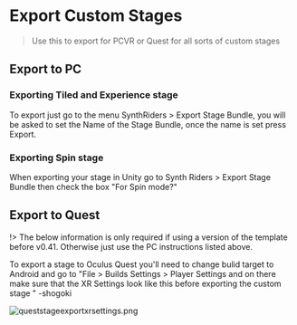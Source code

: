 # Export Custom Stages

> Use this to export for PCVR or Quest for all sorts of custom stages

## Export to PC

### Exporting Tiled and Experience stage

To export just go to the menu SynthRiders > Export Stage Bundle, you will be asked to set the Name of the Stage Bundle, once the name is set press Export.

### Exporting Spin stage

When exporting your stage in Unity go to Synth Riders > Export Stage Bundle then check the box "For Spin mode?"

## Export to Quest

!> The below information is only required if using a version of the template before v0.41. Otherwise just use the PC instructions listed above.

To export a stage to Oculus Quest you'll need to change bulid target to Android and go to "File > Builds Settings > Player Settings and on there make sure that the XR Settings look like this before exporting the custom stage " -shogoki

![queststageexportxrsettings.png](http://localhost:8080/modeling/queststageexportxrsettings.png)
